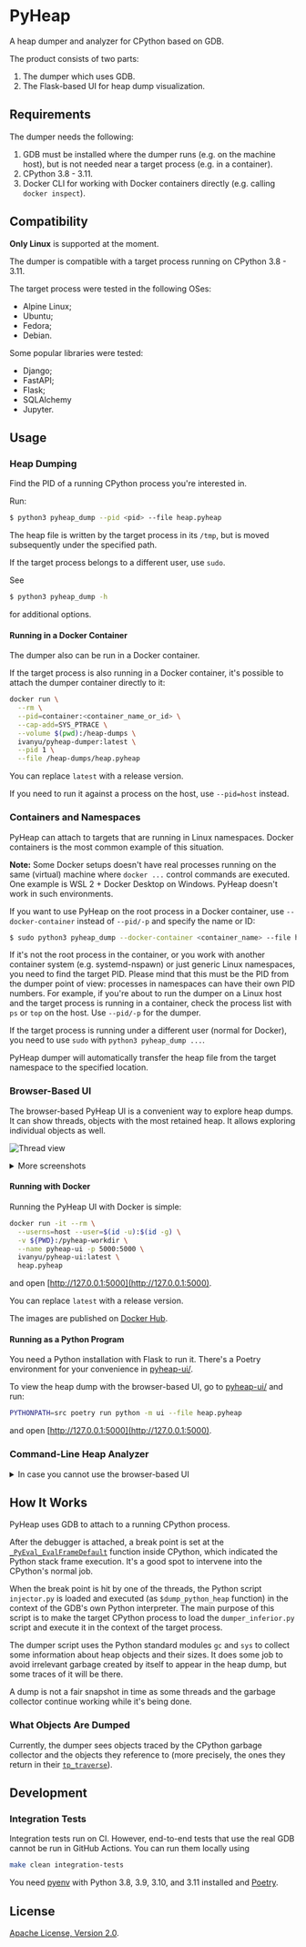 # PyHeap

A heap dumper and analyzer for CPython based on GDB.

The product consists of two parts:
1. The dumper which uses GDB.
2. The Flask-based UI for heap dump visualization.

## Requirements

The dumper needs the following:
1. GDB must be installed where the dumper runs (e.g. on the machine host), but is not needed near a target process (e.g. in a container).
2. CPython 3.8 - 3.11.
3. Docker CLI for working with Docker containers directly (e.g. calling `docker inspect`).

## Compatibility

**Only Linux** is supported at the moment.

The dumper is compatible with a target process running on CPython 3.8 - 3.11.

The target process were tested in the following OSes:
- Alpine Linux;
- Ubuntu;
- Fedora;
- Debian.

Some popular libraries were tested:
- Django;
- FastAPI;
- Flask;
- SQLAlchemy
- Jupyter.

## Usage

### Heap Dumping
Find the PID of a running CPython process you're interested in.

Run:
```bash
$ python3 pyheap_dump --pid <pid> --file heap.pyheap
```

The heap file is written by the target process in its `/tmp`, but is moved subsequently under the specified path.

If the target process belongs to a different user, use `sudo`.

See 
```bash
$ python3 pyheap_dump -h
```
for additional options.

#### Running in a Docker Container

The dumper also can be run in a Docker container.

If the target process is also running in a Docker container, it's possible to attach the dumper container directly to it:

```bash
docker run \
  --rm \
  --pid=container:<container_name_or_id> \
  --cap-add=SYS_PTRACE \
  --volume $(pwd):/heap-dumps \
  ivanyu/pyheap-dumper:latest \
  --pid 1 \
  --file /heap-dumps/heap.pyheap
```

You can replace `latest` with a release version.

If you need to run it against a process on the host, use `--pid=host` instead.

### Containers and Namespaces

PyHeap can attach to targets that are running in Linux namespaces. Docker containers is the most common example of this situation.

**Note:** Some Docker setups doesn't have real processes running on the same (virtual) machine where `docker ...` control commands are executed. One example is WSL 2 + Docker Desktop on Windows. PyHeap doesn't work in such environments.

If you want to use PyHeap on the root process in a Docker container, use `--docker-container` instead of `--pid/-p` and specify the name or ID:

```bash
$ sudo python3 pyheap_dump --docker-container <container_name> --file heap.pyheap
```

If it's not the root process in the container, or you work with another container system (e.g. systemd-nspawn) or just generic Linux namespaces, you need to find the target PID. Please mind that this must be the PID from the dumper point of view: processes in namespaces can have their own PID numbers. For example, if you're about to run the dumper on a Linux host and the target process is running in a container, check the process list with `ps` or `top` on the host. Use `--pid/-p` for the dumper.

If the target process is running under a different user (normal for Docker), you need to use `sudo` with `python3 pyheap_dump ...`.

PyHeap dumper will automatically transfer the heap file from the target namespace to the specified location.

### Browser-Based UI

The browser-based PyHeap UI is a convenient way to explore heap dumps. It can show threads, objects with the most retained heap. It allows exploring individual objects as well.

![Thread view](doc/screenshot1.png)

<details>
  <summary>More screenshots</summary>

![Heap view](doc/screenshot2.png)

![Object view - Attributes](doc/screenshot3.png)

![Object view - Referents](doc/screenshot4.png)

</details>

#### Running with Docker

Running the PyHeap UI with Docker is simple:

```bash
docker run -it --rm \
  --userns=host --user=$(id -u):$(id -g) \
  -v ${PWD}:/pyheap-workdir \
  --name pyheap-ui -p 5000:5000 \
  ivanyu/pyheap-ui:latest \
  heap.pyheap
```
and open [http://127.0.0.1:5000](http://127.0.0.1:5000).

You can replace `latest` with a release version.

The images are published on [Docker Hub](https://hub.docker.com/repository/docker/ivanyu/pyheap-ui).

#### Running as a Python Program

You need a Python installation with Flask to run it. There's a Poetry environment for your convenience in [pyheap-ui/](pyheap-ui/).

To view the heap dump with the browser-based UI, go to [pyheap-ui/](pyheap-ui/) and run:
```bash
PYTHONPATH=src poetry run python -m ui --file heap.pyheap
```
and open [http://127.0.0.1:5000](http://127.0.0.1:5000).

### Command-Line Heap Analyzer

<details>
  <summary>In case you cannot use the browser-based UI</summary>

Analyze the heap with the `analyzer` module:
```bash
$ PYTHONPATH=src poetry run python -m analyzer retained-heap --file heap.pyheap

[2022-09-07 09:40:46,594] INFO Loading file heap.json.gz
[2022-09-07 09:40:46,633] INFO Loading file finished in 0.04 seconds
[2022-09-07 09:40:46,633] INFO Heap dump contains 18269 objects
[2022-09-07 09:40:46,646] INFO 1761 unknown objects filtered
[2022-09-07 09:40:46,681] INFO Indexing inbound references
[2022-09-07 09:40:46,695] INFO Inbound references indexed in 0.01 seconds
[2022-09-07 09:40:46,701] INFO Loaded retained heap cache
  heap.json.gz.ce7ade900911c6edac5fe332a36d43d0a76ac103.retained_heap
Address         | Object type     | Retained heap size | String representation  
--------------------------------------------------------------------------------
140494124474176 | dict            |            1101494 | {'__name__': '__main__'
140494121988112 | str             |            1000049 | xxxxxxxxxxxxxxxxxxxxxxx
140494125217792 | list            |             100113 | ['xxxxxxxxxxxxxxxxxxxxx
94613255597520  | str             |             100049 | xxxxxxxxxxxxxxxxxxxxxxx
140494126265024 | dict            |              89546 | {'/usr/lib/python310.zi
140494124519104 | dict            |              70465 | {'__name__': 'os', '__d
140494123404608 | dict            |              64157 | {'__name__': 'typing', 
140494126265984 | dict            |              35508 | {'__name__': 'builtins'
140494125686720 | dict            |              32920 | {94613227788704: <weakr
94613255487824  | ABCMeta         |              32790 | <class 'collections.Use
140494125072000 | dict            |              31566 | {'__module__': 'collect
140494124621856 | _Printer        |              28111 | Type license() to see t
140494124550272 | dict            |              28063 | {'_Printer__name': 'lic
140494105358656 | list            |              27229 | ['A. HISTORY OF THE SOF
140494125744640 | frozenset       |              25447 | frozenset({'_curses', '
140494124629056 | FileFinder      |              22804 | FileFinder('/usr/lib/py
140494124679104 | dict            |              22756 | {'_loaders': [('.cpytho
...
```
(in the repo root directory).
</details>

## How It Works

PyHeap uses GDB to attach to a running CPython process.

After the debugger is attached, a break point is set at the [`_PyEval_EvalFrameDefault`](https://github.com/python/cpython/blob/3594ebca2cacf5d9b5212d2c487fd017cd00e283/Python/ceval.c#L1577) function inside CPython, which indicated the Python stack frame execution. It's a good spot to intervene into the CPython's normal job.

When the break point is hit by one of the threads, the Python script `injector.py` is loaded and executed (as `$dump_python_heap` function) in the context of the GDB's own Python interpreter. The main purpose of this script is to make the target CPython process to load the `dumper_inferior.py` script and execute it in the context of the target process.

The dumper script uses the Python standard modules `gc` and `sys` to collect some information about heap objects and their sizes. It does some job to avoid irrelevant garbage created by itself to appear in the heap dump, but some traces of it will be there.

A dump is not a fair snapshot in time as some threads and the garbage collector continue working while it's being done.

### What Objects Are Dumped

Currently, the dumper sees objects traced by the CPython garbage collector and the objects they reference to (more precisely, the ones they return in their [`tp_traverse`](https://docs.python.org/3/c-api/typeobj.html#c.PyTypeObject.tp_traverse)).

## Development

### Integration Tests

Integration tests run on CI. However, end-to-end tests that use the real GDB cannot be run in GitHub Actions. You can run them locally using
```bash
make clean integration-tests
```

You need [pyenv](https://github.com/pyenv/pyenv) with Python 3.8, 3.9, 3.10, and 3.11 installed and [Poetry](https://python-poetry.org/).

## License

[Apache License, Version 2.0](LICENSE).
